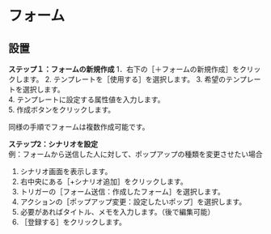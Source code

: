 # フォーム
## 設置
**ステップ１：フォームの新規作成**
1．右下の［＋フォームの新規作成］をクリックします。
2. テンプレートを［使用する］を選択します。 
3. 希望のテンプレートを選択します。  
4. テンプレートに設定する属性値を入力します。  
5. 作成ボタンをクリックします。

同様の手順でフォームは複数作成可能です。

**ステップ2：シナリオを設定**  
例：フォームから送信した人に対して、ポップアップの種類を変更させたい場合
1. シナリオ画面を表示します。  
2. 右中央にある［+シナリオ追加］をクリックします。  
3. トリガーの［フォーム送信：作成したフォーム］を選択します。  
4. アクションの［ポップアップ変更：設定したいポップ］を選択します。  
5. 必要があればタイトル、メモを入力します。（後で編集可能）  
6. ［登録する］をクリックします。  
